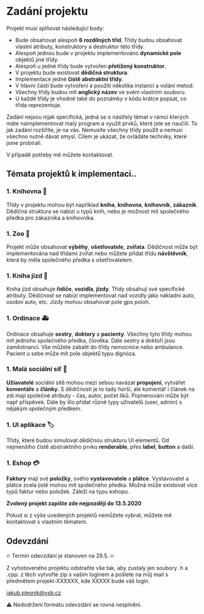 # Zadání projektu 

Projekt musí splňovat následující body:

* Bude obsahovat alespoň **6 rozdílných tříd**. Třídy budou obsahovat vlastní atributy, konstruktory a destruktor této třídy.
* Alespoň jednou bude v projektu implementováno **dynamické pole** objektů jiné třídy.
* Alespoň u jedné třídy bude vytvořen **přetížený konstruktor**.
* V projektu bude existovat **dědičná struktura**. 
* Implementace jedné **čistě abstraktní třídy**.
* V hlavní části bude vytvoření a použití několika instancí a volání metod.
* Všechny třídy budou mít **anglický název** ve svém vlastním souboru. 
* U každé třídy je vhodné také do poznámky v kódu krátce popsat, co třída reprezentuje.

Zadání nejsou nijak specifická, jedná se o nástřely témat v rámci kterých máte naimplementovat malý program a využít prvků, které jste se naučili. To jak zadání rozšíříte, je na vás. Nemusíte všechny třídy použít a nemusí všechno nutně dávat smysl. Cílem je ukázat, že ovládáte techniky, které jsme probírali.

V případě potřeby mě můžete kontaktovat.

## Témata projektů k implementaci.. 

### 1. Knihovna :book:
Třídy v projektu mohou být například **kniha**, **knihovna**, **knihovník**, **zákazník**. 
Dědičná struktura se nabízí u typů knih, nebo je možnost mít společného předka pro zákazníka a knihovníka.

### 1. Zoo :lion:
Projekt může obsahovat **výběhy**, **ošetřovatele**, **zvířata**. 
Dědičnost může být implementována nad třídami zvířat nebo můžete přidat třídu **návštěvník**, která by měla společného předka s ošetřovatelem. 

### 1. Kniha jízd :car:
Kniha jízd obsahuje **řidiče**, **vozidla**, **jízdy**. Třídy obsahují své specifické atributy.
Dědičnost se nabízí implementovat nad vozidly jako nákladní auto, osobní auto, etc. Jízdy mohou obsahovat pole gps poloh.

### 1. Ordinace :ambulance:
Ordinace obsahuje **sestry**, **doktory** a **pacienty**. Všechny tyto třídy mohou mít jednoho společného předka, člověka. Dále sestry a doktoři jsou zaměstnanci. Vše můžete zabalit do třídy nemocnice nebo ambulance. Pacient u sebe může mít pole objektů typu dignóza.

### 1. Malá sociální síť :couple:
**Užiavatelé** sociální sítě mohou mezi sebou navázat **propojení**, vytvářet **komentáře** a **články**.
S dědičností je to tady horší, ale komentář i článek na zdi mají společné atributy - čas, autor, počet liků. Pojmenování může být např příspěvek. Dále by šlo přidat různé typy uživatelů (user, admin) s nějakým společným předkem.

### 1. UI aplikace :label:
Třídy, které budou simulovat dědičnou strukturu UI elementů. Od nejmenšího čistě abstraktního prvku **renderable**, přes **label**, **button** a další. 

### 1. Eshop :credit_card:
**Faktury** mají své **položky**, svého **vystavovatele** a **plátce**. Vystavovatel a plátce zcela jistě mohou mít společného předka. Možná může existovat více typů faktur nebo položek. Záleží na typu eshopu.

**Zvolený projekt zapište zde nejpozději do 13.5.2020**

Pokud si z výše uvedených projektů nemůžete vybrat, můžete mě kontaktovat s vlastním tématem.

## Odevzdání

:fire: Termín odevzdání je stanoven na 29.5. :fire:

Z vyhotoveného projektu odstraňte vše tak, aby zustaly jen soubory .h a .cpp. z těch vytvořte zip s vaším loginem a pošlete na můj mail s předmětem projekt-XXXXXX, kde XXXXX bude váš login. 

jakub.plesnik@vsb.cz

:warning: Nedodržení formátu odevzdání se rovná nesplnění. 


